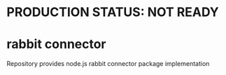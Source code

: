 # PRODUCTION STATUS: NOT READY

# rabbit connector

Repository provides node.js rabbit connector package implementation
